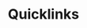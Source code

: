 ---
layout: modul
title: Quicklinks
description: Zweispaltiges Modul, das auf der linken Seite ein Raster aus definierten Quicklinks mit Icon, Titel und Verlinkung anzeigt. In der rechten Spalte wird eine Liste der aktuellen Veranstaltungen mit Verlinkung angezeigt.
department: modul
name: modul-quicklinks
img: /media/konzepte/module/modul_quicklinks.png
---